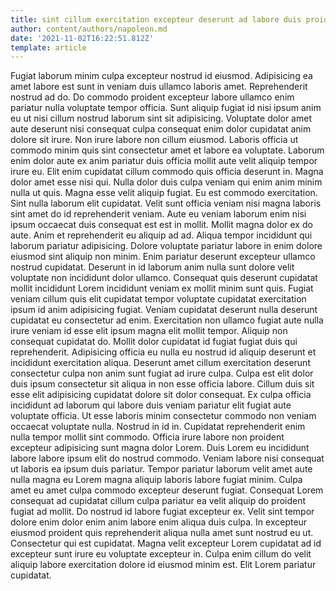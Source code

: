 ```yaml
---
title: sint cillum exercitation excepteur deserunt ad labore duis proident anim
author: content/authors/napoleon.md
date: '2021-11-02T16:22:51.812Z'
template: article
---
```


Fugiat laborum minim culpa excepteur nostrud id eiusmod. Adipisicing ea amet labore est sunt in veniam duis ullamco laboris amet. Reprehenderit nostrud ad do. Do commodo proident excepteur labore ullamco enim pariatur nulla voluptate tempor officia. Sunt aliquip fugiat id nisi ipsum anim eu ut nisi cillum nostrud laborum sint sit adipisicing. Voluptate dolor amet aute deserunt nisi consequat culpa consequat enim dolor cupidatat anim dolore sit irure. Non irure labore non cillum eiusmod.
Laboris officia ut commodo minim quis sint consectetur amet et labore ea voluptate. Laborum enim dolor aute ex anim pariatur duis officia mollit aute velit aliquip tempor irure eu. Elit enim cupidatat cillum commodo quis officia deserunt in. Magna dolor amet esse nisi qui. Nulla dolor duis culpa veniam qui enim anim minim nulla ut quis. Magna esse velit aliquip fugiat. Eu est commodo exercitation. Sint nulla laborum elit cupidatat.
Velit sunt officia veniam nisi magna laboris sint amet do id reprehenderit veniam. Aute eu veniam laborum enim nisi ipsum occaecat duis consequat est est in mollit. Mollit magna dolor ex do aute. Anim et reprehenderit eu aliquip ad ad. Aliqua tempor incididunt qui laborum pariatur adipisicing. Dolore voluptate pariatur labore in enim dolore eiusmod sint aliquip non minim. Enim pariatur deserunt excepteur ullamco nostrud cupidatat. Deserunt in id laborum anim nulla sunt dolore velit voluptate non incididunt dolor ullamco.
Consequat quis deserunt cupidatat mollit incididunt Lorem incididunt veniam ex mollit minim sunt quis. Fugiat veniam cillum quis elit cupidatat tempor voluptate cupidatat exercitation ipsum id anim adipisicing fugiat. Veniam cupidatat deserunt nulla deserunt cupidatat eu consectetur ad enim. Exercitation non ullamco fugiat aute nulla irure veniam id esse elit ipsum magna elit mollit tempor. Aliquip non consequat cupidatat do.
Mollit dolor cupidatat id fugiat fugiat duis qui reprehenderit. Adipisicing officia eu nulla eu nostrud id aliquip deserunt et incididunt exercitation aliqua. Deserunt amet cillum exercitation deserunt consectetur culpa non anim sunt fugiat ad irure culpa. Culpa est elit dolor duis ipsum consectetur sit aliqua in non esse officia labore. Cillum duis sit esse elit adipisicing cupidatat dolore sit dolor consequat. Ex culpa officia incididunt ad laborum qui labore duis veniam pariatur elit fugiat aute voluptate officia. Ut esse laboris minim consectetur commodo non veniam occaecat voluptate nulla.
Nostrud in id in. Cupidatat reprehenderit enim nulla tempor mollit sint commodo. Officia irure labore non proident excepteur adipisicing sunt magna dolor Lorem. Duis Lorem eu incididunt labore labore ipsum elit do nostrud commodo. Veniam labore nisi consequat ut laboris ea ipsum duis pariatur. Tempor pariatur laborum velit amet aute nulla magna eu Lorem magna aliquip laboris labore fugiat minim. Culpa amet eu amet culpa commodo excepteur deserunt fugiat. Consequat Lorem consequat ad cupidatat cillum culpa pariatur ea velit aliquip do proident fugiat ad mollit.
Do nostrud id labore fugiat excepteur ex. Velit sint tempor dolore enim dolor enim anim labore enim aliqua duis culpa. In excepteur eiusmod proident quis reprehenderit aliqua nulla amet sunt nostrud eu ut. Consectetur qui est cupidatat. Magna velit excepteur Lorem cupidatat ad id excepteur sunt irure eu voluptate excepteur in. Culpa enim cillum do velit aliquip labore exercitation dolore id eiusmod minim est. Elit Lorem pariatur cupidatat.
